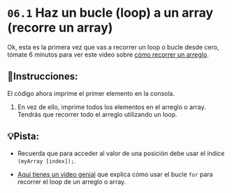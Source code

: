 # `06.1` Haz un bucle (loop) a un array (recorre un array)

Ok, esta es la primera vez que vas a recorrer un loop o bucle desde cero, tómate 6 minutos para ver este video sobre  [cómo recorrer un arreglo](https://www.youtube.com/watch?v=24Wpg6njlYI).

## 📝Instrucciones:

El código ahora imprime el primer elemento en la consola. 

1. En vez de ello, imprime todos los elementos en el arreglo o array. Tendrás que recorrer todo el arreglo utilizando un loop.

## 💡Pista:

+ Recuerda que para acceder al valor de una posición debe usar el índice `(myArray [index]);`.

+ [Aquí tienes un video genial](https://www.youtube.com/watch?v=24Wpg6njlYI) que explica cómo usar el bucle `for` para recorrer el loop de un arreglo o array.